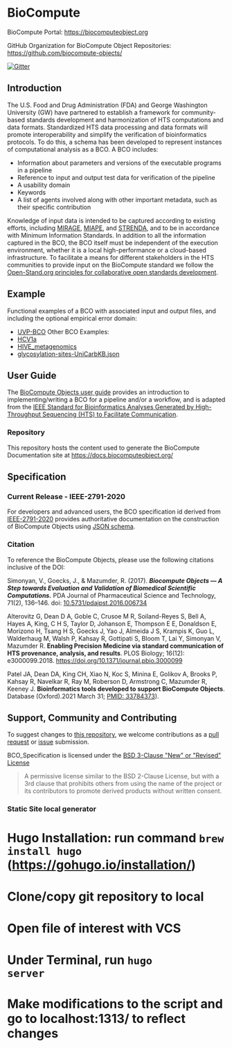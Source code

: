 BioCompute
==========
BioCompute Portal: https://biocomputeobject.org

GitHub Organization for BioCompute Object Repositories:
https://github.com/biocompute-objects/

[![Gitter](https://badges.gitter.im/biocompute-objects/community.svg)](https://gitter.im/biocompute-objects/community?utm_source=badge&utm_medium=badge&utm_campaign=pr-badge)
## Introduction

The U.S. Food and Drug Administration (FDA) and George Washington University (GW) have partnered to establish a framework for community-based standards development and harmonization of HTS computations and data formats. Standardized HTS data processing and data formats will promote interoperability and simplify the verification of bioinformatics protocols. To do this, a schema has been developed to represent instances of computational analysis as a BCO. A BCO includes: 

* Information about parameters and versions of the executable programs in a pipeline
* Reference to input and output test data for verification of the pipeline
* A usability domain
* Keywords
* A list of agents involved along with other important metadata, such as their specific contribution

Knowledge of input data is intended to be captured according to existing efforts, including [MIRAGE](https://en.wikipedia.org/wiki/Minimum_Information_Required_About_a_Glycomics_Experiment), [MIAPE](http://www.psidev.info/miape), and [STRENDA](https://www.beilstein-strenda-db.org/strenda/public/guidelines.xhtml), and to be in accordance with Minimum Information Standards. In addition to all the information captured in the BCO, the BCO itself must be independent of the execution environment, whether it is a local high-performance or a cloud-based infrastructure.
To facilitate a means for different stakeholders in the HTS communities to provide input on the BioCompute standard we follow the [Open-Stand.org principles for collaborative open standards development](https://open-stand.org/about-us/principles/).

## Example

Functional examples of a BCO with associated input and output files, and including the optional empirical error domain: 
* [UVP-BCO](https://github.com/biocompute-objects/UVP-BCO)
Other BCO Examples:
* [HCV1a](//content/examples/HCV1a.json)
* [HIVE_metagenomics](//content/examples/HIVE_metagenomics.json)
* [glycosylation-sites-UniCarbKB.json](//content/examples/glycosylation-sites-UniCarbKB.json)

## User Guide 

The [BioCompute Objects user guide](/content/user_guide.md) provides an introduction to implementing/writing a BCO for a pipeline and/or a workflow, and is adapted from the [IEEE Standard for Bioinformatics Analyses Generated by High-Throughput Sequencing (HTS) to Facilitate Communication](https://standards.ieee.org/standard/2791-2020.html).

### Repository
This repository hosts the content used to generate the BioCompute Documentation site at https://docs.biocomputeobject.org/


## Specification
### Current Release - IEEE-2791-2020

For developers and advanced users, the BCO specification id derived from [IEEE-2791-2020](https://opensource.ieee.org/2791-object/ieee-2791-schema) provides authoritative documentation on the construction of BioCompute Objects using [JSON schema](https://json-schema.org/). 

### Citation

To reference the BioCompute Objects, please use the following citations inclusive of the DOI:

Simonyan, V., Goecks, J., & Mazumder, R. (2017). ***Biocompute Objects — A Step towards Evaluation and Validation of Biomedical Scientific Computations.*** PDA Journal of Pharmaceutical Science and Technology, 71(2), 136–146. doi: [10.5731/pdajpst.2016.006734](http://doi.org/10.5731/pdajpst.2016.006734)

Alterovitz G, Dean D A, Goble C, Crusoe M R, Soiland-Reyes S, Bell A, Hayes A, King, C H S, Taylor D, Johanson E, Thompson E E, Donaldson E, Morizono H, Tsang H S, Goecks J, Yao J, Almeida J S, Krampis K, Guo L, Walderhaug M, Walsh P, Kahsay R, Gottipati S, Bloom T, Lai Y, Simonyan V, Mazumder R. **Enabling Precision Medicine via standard communication of HTS provenance, analysis, and results**. PLOS Biology; 16(12): e3000099.2018. https://doi.org/10.1371/journal.pbio.3000099

Patel JA, Dean DA, King CH, Xiao N, Koc S, Minina E, Golikov A, Brooks P, Kahsay R, Navelkar R, Ray M, Roberson D, Armstrong C, Mazumder R, Keeney J. **Bioinformatics tools developed to support BioCompute Objects**. Database (Oxford).2021 March 31; [PMID: 33784373](https://www.ncbi.nlm.nih.gov/pubmed/27974626)).

## Support, Community and Contributing

To suggest changes to [this repository](#Repository), we welcome contributions as a [pull request](https://github.com/biocompute-objects/BCO_Specification/pulls) or [issue](https://github.com/biocompute-objects/BCO_Specification/issues) submission.

BCO_Specification is licensed under the [BSD 3-Clause "New" or "Revised" License](./LICENSE)

>A permissive license similar to the BSD 2-Clause License, but with a 3rd clause that prohibits others from using the name of the project or its contributors to promote derived products without written consent.

### Static Site local generator

# Hugo Installation: run command <code>brew install hugo</code> (https://gohugo.io/installation/)
# Clone/copy git repository to local 
# Open file of interest with VCS
# Under Terminal, run <code>hugo server</code>
# Make modifications to the script and go to localhost:1313/ to reflect changes
